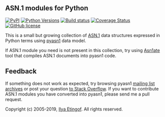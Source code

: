 
ASN.1 modules for Python
------------------------
[![PyPI](https://img.shields.io/pypi/v/pyasn1-modules.svg?maxAge=2592000)](https://pypi.org/project/pyasn1-modules)
[![Python Versions](https://img.shields.io/pypi/pyversions/pyasn1-modules.svg)](https://pypi.org/project/pyasn1-modules/)
[![Build status](https://travis-ci.org/etingof/pyasn1-modules.svg?branch=master)](https://travis-ci.org/etingof/pyasn1-modules)
[![Coverage Status](https://img.shields.io/codecov/c/github/etingof/pyasn1-modules.svg)](https://codecov.io/github/etingof/pyasn1-modules/)
[![GitHub license](https://img.shields.io/badge/license-BSD-blue.svg)](https://raw.githubusercontent.com/etingof/pyasn1-modules/master/LICENSE.txt)

This is a small but growing collection of
[ASN.1](https://www.itu.int/rec/dologin_pub.asp?lang=e&id=T-REC-X.208-198811-W!!PDF-E&type=items)
data structures expressed in Python terms using [pyasn1](https://github.com/etingof/pyasn1) data model.

If ASN.1 module you need is not present in this collection, try using
[Asn1ate](https://github.com/kimgr/asn1ate) tool that compiles ASN.1 documents
into pyasn1 code.

Feedback
--------

If something does not work as expected, try browsing pyasn1
[mailing list archives](https://sourceforge.net/p/pyasn1/mailman/pyasn1-users/)
or post your question
[to Stack Overflow](https://stackoverflow.com/questions/ask).
If you want to contribute ASN.1 modules you have converted into pyasn1,
please send me a pull request.

Copyright (c) 2005-2019, [Ilya Etingof](mailto:etingof@gmail.com).
All rights reserved.

